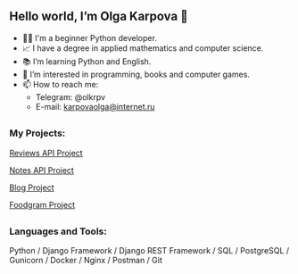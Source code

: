 ## Hello world, I’m Olga Karpova 👋
- 👩‍💻 I'm a beginner Python developer.
- 📈 I have a degree in applied mathematics and computer science.
- 📚 I’m learning Python and English.
- 👀 I’m interested in programming, books and computer games.
- 📫 How to reach me:
  - Telegram: @olkrpv
  - E-mail: karpovaolga@internet.ru
##

### My Projects:
[Reviews API Project](https://github.com/olkrpv/reviews_api_project)

[Notes API Project](https://github.com/olkrpv/notes_api_project)

[Blog Project](https://github.com/olkrpv/blog_project)

[Foodgram Project](https://github.com/olkrpv/foodgram-project-react)
##

### Languages and Tools:
Python / Django Framework / Django REST Framework / SQL / PostgreSQL / Gunicorn / Docker / Nginx / Postman / Git

<!---
olkrpv/olkrpv is a ✨ special ✨ repository because its `README.md` (this file) appears on your GitHub profile.
You can click the Preview link to take a look at your changes.
--->
